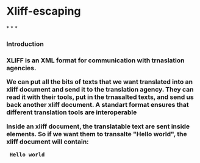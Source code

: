 <h1> Xliff-escaping </h1>
* * * 
<h3> Introduction <h3>
<p> XLIFF is an XML format for communication with trnaslation agencies.</p>
<p> We can put all the bits of texts that we want translated into an xliff document and send it to the translation agency.
They can read it with their tools, put in the trnasalted texts, and send us back another xliff document. A standart format ensures
that different translation tools are interoperable </p>
<p> Inside an xliff document, the translatable text are sent inside <source> elements. So if we want them to transalte "Hello world", the xliff document will contain: </p>
<pre><code> <source>Hello world</source></code></pre>
